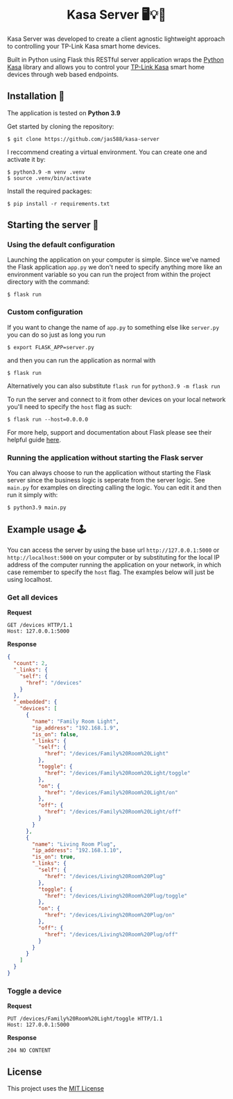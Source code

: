 <h1 align="center">Kasa Server 🖥💡🔌</h1>

Kasa Server was developed to create a client agnostic lightweight approach to controlling your TP-Link Kasa smart home devices.

Built in Python using Flask this RESTful server application wraps the [Python Kasa](https://github.com/python-kasa/python-kasa) library and allows you to control your [TP-Link Kasa](https://www.kasasmart.com) smart home devices through web based endpoints.


## Installation 🔧
The application is tested on **Python 3.9**

Get started by cloning the repository:
```
$ git clone https://github.com/jas588/kasa-server
```

I reccommend creating a virtual environment. You can create one and activate it by:
```
$ python3.9 -m venv .venv
$ source .venv/bin/activate
```

Install the required packages:
```
$ pip install -r requirements.txt
```


## Starting the server 🏁
### Using the default configuration
Launching the application on your computer is simple. Since we've named the Flask application `app.py` we don't need to specify anything more like an environment variable so you can run the project from within the project directory with the command:
```
$ flask run
```

### Custom configuration
If you want to change the name of `app.py` to something else like `server.py` you can do so just as long you run
```
$ export FLASK_APP=server.py
```
and then you can run the application as normal with
```
$ flask run
```

Alternatively you can also substitute `flask run` for `python3.9 -m flask run`


To run the server and connect to it from other devices on your local network you'll need to specify the `host` flag as such:
```
$ flask run --host=0.0.0.0
```

For more help, support and documentation about Flask please see their helpful guide [here](https://flask.palletsprojects.com/en/1.1.x/quickstart/).

### Running the application without starting the Flask server
You can always choose to run the application without starting the Flask server since the business logic is seperate from the server logic. See `main.py` for examples on directing calling the logic. You can edit it and then run it simply with:
```
$ python3.9 main.py
```


## Example usage 🕹
You can access the server by using the base url `http://127.0.0.1:5000` or `http://localhost:5000` on your computer or by substituting for the local IP address of the computer running the application on your network, in which case remember to specify the `host` flag. The examples below will just be using localhost. 

### Get all devices
**Request**
```http
GET /devices HTTP/1.1
Host: 127.0.0.1:5000
```

**Response**
```json
{
  "count": 2,
  "_links": {
    "self": {
      "href": "/devices"
    }
  },
  "_embedded": {
    "devices": [
      {
        "name": "Family Room Light",
        "ip_address": "192.168.1.9",
        "is_on": false,
        "_links": {
          "self": {
            "href": "/devices/Family%20Room%20Light"
          },
          "toggle": {
            "href": "/devices/Family%20Room%20Light/toggle"
          },
          "on": {
            "href": "/devices/Family%20Room%20Light/on"
          },
          "off": {
            "href": "/devices/Family%20Room%20Light/off"
          }
        }
      },
      {
        "name": "Living Room Plug",
        "ip_address": "192.168.1.10",
        "is_on": true,
        "_links": {
          "self": {
            "href": "/devices/Living%20Room%20Plug"
          },
          "toggle": {
            "href": "/devices/Living%20Room%20Plug/toggle"
          },
          "on": {
            "href": "/devices/Living%20Room%20Plug/on"
          },
          "off": {
            "href": "/devices/Living%20Room%20Plug/off"
          }
        }
      }
    ]
  }
}
```

### Toggle a device
**Request**
```http
PUT /devices/Family%20Room%20Light/toggle HTTP/1.1
Host: 127.0.0.1:5000
```

**Response**
```http
204 NO CONTENT
```


## License
This project uses the [MIT License](LICENSE.txt)
